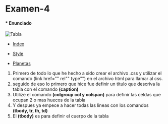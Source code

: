 # Examen-4
#### * Enunciado #####

![Tabla](https://user-images.githubusercontent.com/73166252/102470201-f7df4580-4053-11eb-8642-44d8a4c711f7.PNG)

* [Index](https://github.com/mdn/learning-area/blob/master/html/tables/assessment-start/blank-template.html"index")

* [Style](https://github.com/mdn/learning-area/blob/master/html/tables/assessment-start/minimal-table.css "style")

* [Planetas](https://github.com/mdn/learning-area/blob/master/html/tables/assessment-start/planets-data.txt "Planetas")

1. Primero de todo lo que he hecho a sido crear el archivo .css y utilizar el comando (link href="" rel"" type"") en el archivo html  para llamar al css. <br>
2. seguido de eso lo primero que hice fue definir un titulo que descriva la tabla con el comando **(caption)** <br>
3. Utilize el comando **(colgroup col y colspan)** para definir las celdas que ocupan 2 o mas huecos de la tabla <br>
4. Y despues ya empece a hacer todas las lineas con los comandos **(tbody, tr, th, td)** <br>
5. El **(tbody)** es para definir el cuerpo de la tabla <br>
 
